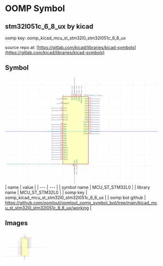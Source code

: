 # OOMP Symbol  
## stm32l051c_6_8_ux  by kicad  
  
oomp key: oomp_kicad_mcu_st_stm32l0_stm32l051c_6_8_ux  
  
source repo at: [https://gitlab.com/kicad/libraries/kicad-symbols](https://gitlab.com/kicad/libraries/kicad-symbols)  
## Symbol  
  
[![working.png](working_600.png)](working.png)  
| name | value | 
| --- | --- | 
| symbol name | MCU_ST_STM32L0 | 
| library name | MCU_ST_STM32L0 | 
| oomp key | oomp_kicad_mcu_st_stm32l0_stm32l051c_6_8_ux | 
| oomp bot github | https://github.com/oomlout/oomlout_oomp_symbol_bot/tree/main/kicad_mcu_st_stm32l0_stm32l051c_6_8_ux/working | 
## Images  
  
[![working.png](working_140.png)](working.png)  
